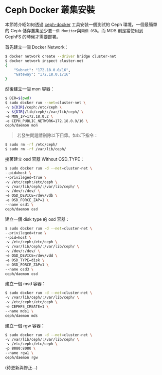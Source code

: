 # Ceph Docker 叢集安裝
本節將介紹如何透過 [ceph-docker](https://github.com/ceph/ceph-docker) 工具安裝一個測試的 Ceph 環境，一個最簡單的 Ceph 儲存叢集至少要```一個 Monitor```與```兩個 OSD```。而 MDS 則是當使用到 CephFS 的時候才需要部署。

首先建立一個 Docker Network：
```sh
$ docker network create --driver bridge cluster-net
$ docker network inspect cluster-net
{
    "Subnet": "172.18.0.0/16",
    "Gateway": "172.18.0.1/16"
}
```

然後建立一個 mon 容器：
```sh
$ DIR=$(pwd)
$ sudo docker run --net=cluster-net \
-v ${DIR}/ceph:/etc/ceph \
-v ${DIR}/lib/ceph/:/var/lib/ceph/ \
-e MON_IP=172.18.0.2 \
-e CEPH_PUBLIC_NETWORK=172.18.0.0/16 \
ceph/daemon mon
```
> 若發生問題請刪除以下目錄。如以下指令：
```sh
$ sudo rm -rf /etc/ceph/
$ sudo rm -rf /var/lib/ceph/
```

接著建立 osd 容器 Without OSD_TYPE：
```sh
$ sudo docker run -d --net=cluster-net \
--pid=host \
--privileged=true \
-v /etc/ceph:/etc/ceph \
-v /var/lib/ceph/:/var/lib/ceph/ \
-v /dev/:/dev/ \
-e OSD_DEVICE=/dev/vdb \
-e OSD_FORCE_ZAP=1 \
--name osd1 \
ceph/daemon osd
```

建立一個 disk type 的 osd 容器：
```sh
$ sudo docker run -d --net=cluster-net \
--privileged=true \
--pid=host \
-v /etc/ceph:/etc/ceph \
-v /var/lib/ceph/:/var/lib/ceph/ \
-v /dev/:/dev/ \
-e OSD_DEVICE=/dev/vdd \
-e OSD_TYPE=disk \
-e OSD_FORCE_ZAP=1 \
--name osd3 \
ceph/daemon osd
```

建立一個 msd 容器：
```sh
$ sudo docker run -d --net=cluster-net \
-v /var/lib/ceph/:/var/lib/ceph/ \
-v /etc/ceph:/etc/ceph \
-e CEPHFS_CREATE=1 \
--name mds1 \
ceph/daemon mds
```

建立一個 rgw 容器：
```sh
$ sudo docker run -d --net=cluster-net \
-v /var/lib/ceph/:/var/lib/ceph/ \
-v /etc/ceph:/etc/ceph \
-p 8080:8080 \
--name rgw1 \
ceph/daemon rgw
```

(待更新與修正...)
